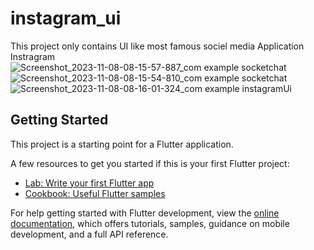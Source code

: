 # instagram_ui

This project only contains UI like most famous sociel media Application Instragram
![Screenshot_2023-11-08-08-15-57-887_com example socketchat](https://github.com/ankitdevbanshi/instagramUi/assets/106897515/b6b87709-8161-4b8a-8b60-11bf0d8cd6ff)
![Screenshot_2023-11-08-08-15-54-810_com example socketchat](https://github.com/ankitdevbanshi/instagramUi/assets/106897515/c4620a34-c2f3-4ab1-9a52-f4d24bee6c0a)
![Screenshot_2023-11-08-08-16-01-324_com example instagramUi](https://github.com/ankitdevbanshi/instagramUi/assets/106897515/46c0978f-442c-4329-8b8f-26b6110f0338)
## Getting Started

This project is a starting point for a Flutter application.

A few resources to get you started if this is your first Flutter project:


- [Lab: Write your first Flutter app](https://docs.flutter.dev/get-started/codelab)
- [Cookbook: Useful Flutter samples](https://docs.flutter.dev/cookbook)

For help getting started with Flutter development, view the
[online documentation](https://docs.flutter.dev/), which offers tutorials,
samples, guidance on mobile development, and a full API reference.
